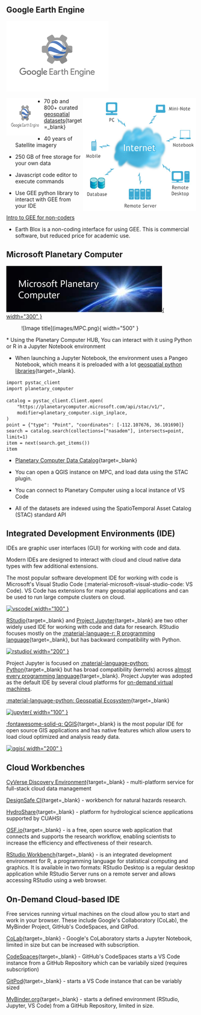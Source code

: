 ## Google Earth Engine

![blah](images/GEE.png)

<img align="left" width="100" height="100" src="images/GEE.png">

<img align="right" width="300" height="300" src="images/cloud_graphic.png">

* 70 pb and 800+ curated [geospatial datasets](https://developers.google.com/earth-engine/datasets){target=_blank}

* 40 years of Satellite imagery 

* 250 GB of free storage for your own data

* Javascript code editor to execute commands

* Use GEE python library to interact with GEE from your IDE

[Intro to GEE for non-coders](https://www.youtube.com/watch?v=HofrUehuEk4)

* Earth Blox is a non-coding interface for using GEE. This is commercial software, but reduced price for academic use.

## Microsoft Planetary Computer
<a href="https://planetarycomputer.microsoft.com/" align="right" target="blank" rel="MPC">![MPC](images/MPC2.jpeg){ width="300" } </a>

<figure markdown>
  ![Image title](images/MPC.png){ width="500" }
  <figcaption> </figcaption>
</figure>
* Using the Planetary Computer HUB, You can interact with it using Python or R in a Jupyter Notebook environment

* When launching a Jupyter Notebook, the environment uses a Pangeo Notebook, which means it is preloaded with a lot [geospatial python libraries](https://github.com/pangeo-data/pangeo-docker-images/blob/master/pangeo-notebook/packages.txt){target=_blank}. 

```
import pystac_client
import planetary_computer

catalog = pystac_client.Client.open(
    "https://planetarycomputer.microsoft.com/api/stac/v1/",
    modifier=planetary_computer.sign_inplace,
)
point = {"type": "Point", "coordinates": [-112.107676, 36.101690]}
search = catalog.search(collections=["nasadem"], intersects=point, limit=1)
item = next(search.get_items())
item
```



* [Planetary Computer Data Catalog](https://planetarycomputer.microsoft.com/catalog){target=_blank} 

* You can open a QGIS instance on MPC, and load data using the STAC plugin. 

* You can connect to Planetary Computer using a local instance of VS Code

* All of the datasets are indexed using the SpatioTemporal Asset Catalog (STAC) standard API



## Integrated Development Environments (IDE) 

IDEs are graphic user interfaces (GUI) for working with code and data.

Modern IDEs are designed to interact with cloud and cloud native data types with few additional extensions.

The most popular software development IDE for working with code is Microsoft's Visual Studio Code (:material-microsoft-visual-studio-code: VS Code). VS Code has extensions for many geospatial applications and can be used to run large compute clusters on cloud.

<a href="https://code.visualstudio.com/" align="left" target="blank" rel="vscode">![vscode](https://upload.wikimedia.org/wikipedia/commons/thumb/9/9a/Visual_Studio_Code_1.35_icon.svg/240px-Visual_Studio_Code_1.35_icon.svg.png){ width="100" }</a>

[RStudio](https://rstudio.com){target=_blank} and [Project Jupyter](https://jupyter.org/){target=_blank} are two other widely used IDE for working with code and data for research. RStudio focuses mostly on the [:material-language-r: R programming language](https://www.r-project.org/){target=_blank}, but has backward compatibility with Python. 

<a href="https://rstudio.com/" align="left" target="blank" rel="rstudio">![rstudio](https://www.rstudio.com/wp-content/uploads/2018/10/RStudio-Logo.png){ width="200" }</a>

Project Jupyter is focused on [:material-language-python: Python](https://www.python.org/){target=_blank} but has broad compatibility (kernels) across [almost every programming language](https://github.com/jupyter/jupyter/wiki/Jupyter-kernels){target=_blank}. Project Jupyter was adopted as the default IDE by several cloud platforms for [on-demand virtual machines](#on-demand-cloud-based-ide).

[:material-language-python: Geospatial Ecosystem](https://ecosystem.pythongis.org/){target=_blank}

<a href="https://jupyter.org/" align="left" target="blank" rel="jupyter">![jupyter](https://upload.wikimedia.org/wikipedia/commons/thumb/3/38/Jupyter_logo.svg/207px-Jupyter_logo.svg.png){ width="100" }</a>

[:fontawesome-solid-q: QGIS](https://qgis.org){target=_blank} is the most popular IDE for open source GIS applications and has native features which allow users to load cloud optimized and analysis ready data.

<a href="https://qgis.org" align="left" target="blank" rel="qgis">![qgis](https://upload.wikimedia.org/wikipedia/commons/thumb/c/c2/QGIS_logo%2C_2017.svg/640px-QGIS_logo%2C_2017.svg.png){ width="200" }</a>



## Cloud Workbenches

[CyVerse Discovery Environment](https://de.cyverse.org/){target=_blank} - multi-platform service for full-stack cloud data management 

[DesignSafe CI](https://www.designsafe-ci.org/){target=_blank} - workbench for natural hazards research.
   
[HydroShare](https://www.hydroshare.org/){target=_blank} - platform for hydrological science applications supported by CUAHSI 

[OSF.io](https://osf.io/){target=_blank} - is a free, open source web application that connects and supports the research workflow, enabling scientists to increase the efficiency and effectiveness of their research.

[RStudio Workbench](https://www.rstudio.com/products/workbench/){target=_blank} -  is an integrated development environment for R, a programming language for statistical computing and graphics. It is available in two formats: RStudio Desktop is a regular desktop application while RStudio Server runs on a remote server and allows accessing RStudio using a web browser.

## On-Demand Cloud-based IDE

Free services running virtual machines on the cloud allow you to start and work in your browser. These include Google's Collaboratory (CoLab), the MyBinder Project, GitHub's CodeSpaces, and GitPod. 

[CoLab](https://colab.research.google.com/){target=_blank} - Google's CoLaboratory starts a Jupyter Notebook, limited in size but can be increased with subscription.                

[CodeSpaces](https://github.com/features/codespaces){target=_blank} - GitHub's CodeSpaces starts a VS Code instance from a GitHub Repository which can be variabily sized (requires subscription)      

[GitPod](https://www.gitpod.io/){target=_blank} - starts a VS Code instance that can be variably sized 

[MyBinder.org](https://mybinder.org/){target=_blank} - starts a defined environment (RStudio, Jupyter, VS Code) from a GitHub Repository, limited in size.                       
     


